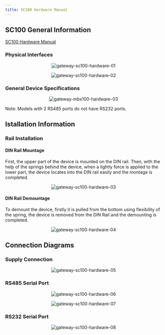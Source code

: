 ```yaml
---
title: SC100 Hardware Manual
---
```

## SC100 General Information

[SC100 Hardware Manual](https://www.mikrodev.com/wp-content/uploads/2023/01/MIKRODEV_HM_SC100_en.pdf)

### Physical Interfaces

<center>

![gateway-sc100-hardware-01](/img/gateway-sc100-hardware-01.png)

</center>

<center>

![gateway-sc100-hardware-02](/img/gateway-sc100-hardware-02.png)

</center>

### General Device Specifications

<center>

![gateway-mbs100-hardware-03](/img/gateway-mbs100-hardware-03.png)

</center>

Note: Models with 2 RS485 ports do not have RS232 ports.

## Istallation Information 

### Rail Installation

#### DIN Rail Mountage
First, the upper part of the device is mounted on the DIN rail. Then, with the help of the
springs behind the device, when a lightly force is applied to the lower part, the device
locates into the DIN rail easily and the montage is completed.

<center>

![gateway-sc100-hardware-03](/img/gateway-sc100-hardware-03.png)

</center>

#### DIN Rail Demountage
To demount the device, firstly it is pulled from the bottom using flexibility of the spring,
the device is removed from the DIN Rail and the demounting is completed.

<center>

![gateway-sc100-hardware-04](/img/gateway-sc100-hardware-04.png)

</center>

## Connection Diagrams

### Supply Connection

<center>

![gateway-sc100-hardware-05](/img/gateway-sc100-hardware-05.png)

</center>

### RS485 Serial Port

<center>

![gateway-sc100-hardware-06](/img/gateway-sc100-hardware-06.png)

</center>

<center>

![gateway-sc100-hardware-07](/img/gateway-sc100-hardware-07.png)

</center>

### RS232 Serial Port

<center>

![gateway-sc100-hardware-08](/img/gateway-sc100-hardware-08.png)

</center>
